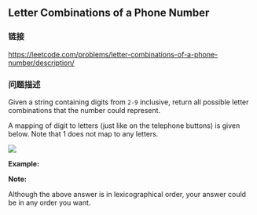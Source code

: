 ## Letter Combinations of a Phone Number  
### 链接  
https://leetcode.com/problems/letter-combinations-of-a-phone-number/description/  
### 问题描述
Given a string containing digits from `2-9` inclusive, return all possible letter combinations that the number could represent.

A mapping of digit to letters (just like on the telephone buttons) is given below. Note that 1 does not map to any letters.

<img src="http://upload.wikimedia.org/wikipedia/commons/thumb/7/73/Telephone-keypad2.svg/200px-Telephone-keypad2.svg.png" />

**Example:**

**Note:**

Although the above answer is in lexicographical order, your answer could be in any order you want.

